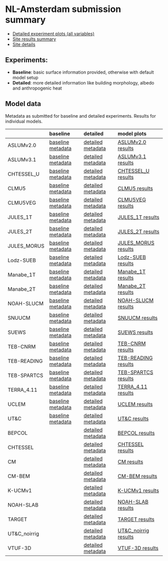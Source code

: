 
# NL-Amsterdam submission summary

 - [Detailed experiment plots (all variables)](./detailed/index.md)
 - [Site results summary](./PLUMBER/index.md)
 - [Site details](https://urban-plumber.github.io/NL-Amsterdam/)

## Experiments: 

 - **Baseline**: basic surface information provided, otherwise with default model setup
 - **Detailed**: more detailed information like building morphology, albedo and anthropogenic heat

## Model data

Metadata as submitted for baseline and detailed experiments. Results for individual models.

|              | baseline                                                                      | detailed                                                                        | model plots                                     |
|:-------------|:------------------------------------------------------------------------------|:--------------------------------------------------------------------------------|:------------------------------------------------|
| ASLUMv2.0    | [baseline metadata](./ASLUMv2.0/ASLUMv2.0_NL-Amsterdam_baseline_attrs.md)     | [detailed metadata](./ASLUMv2.0/ASLUMv2.0_NL-Amsterdam_detailed_attrs.md)       | [ASLUMv2.0 results](./ASLUMv2.0/index.md)       |
| ASLUMv3.1    | [baseline metadata](./ASLUMv3.1/ASLUMv3.1_NL-Amsterdam_baseline_attrs.md)     | [detailed metadata](./ASLUMv3.1/ASLUMv3.1_NL-Amsterdam_detailed_attrs.md)       | [ASLUMv3.1 results](./ASLUMv3.1/index.md)       |
| CHTESSEL_U   | [baseline metadata](./CHTESSEL_U/CHTESSEL_U_NL-Amsterdam_baseline_attrs.md)   | [detailed metadata](./CHTESSEL_U/CHTESSEL_U_NL-Amsterdam_detailed_attrs.md)     | [CHTESSEL_U results](./CHTESSEL_U/index.md)     |
| CLMU5        | [baseline metadata](./CLMU5/CLMU5_NL-Amsterdam_baseline_attrs.md)             | [detailed metadata](./CLMU5/CLMU5_NL-Amsterdam_detailed_attrs.md)               | [CLMU5 results](./CLMU5/index.md)               |
| CLMU5VEG     | [baseline metadata](./CLMU5VEG/CLMU5VEG_NL-Amsterdam_baseline_attrs.md)       | [detailed metadata](./CLMU5VEG/CLMU5VEG_NL-Amsterdam_detailed_attrs.md)         | [CLMU5VEG results](./CLMU5VEG/index.md)         |
| JULES_1T     | [baseline metadata](./JULES_1T/JULES_1T_NL-Amsterdam_baseline_attrs.md)       | [detailed metadata](./JULES_1T/JULES_1T_NL-Amsterdam_detailed_attrs.md)         | [JULES_1T results](./JULES_1T/index.md)         |
| JULES_2T     | [baseline metadata](./JULES_2T/JULES_2T_NL-Amsterdam_baseline_attrs.md)       | [detailed metadata](./JULES_2T/JULES_2T_NL-Amsterdam_detailed_attrs.md)         | [JULES_2T results](./JULES_2T/index.md)         |
| JULES_MORUS  | [baseline metadata](./JULES_MORUS/JULES_MORUS_NL-Amsterdam_baseline_attrs.md) | [detailed metadata](./JULES_MORUS/JULES_MORUS_NL-Amsterdam_detailed_attrs.md)   | [JULES_MORUS results](./JULES_MORUS/index.md)   |
| Lodz-SUEB    | [baseline metadata](./Lodz-SUEB/Lodz-SUEB_NL-Amsterdam_baseline_attrs.md)     | [detailed metadata](./Lodz-SUEB/Lodz-SUEB_NL-Amsterdam_detailed_attrs.md)       | [Lodz-SUEB results](./Lodz-SUEB/index.md)       |
| Manabe_1T    | [baseline metadata](./Manabe_1T/Manabe_1T_NL-Amsterdam_baseline_attrs.md)     | [detailed metadata](./Manabe_1T/Manabe_1T_NL-Amsterdam_detailed_attrs.md)       | [Manabe_1T results](./Manabe_1T/index.md)       |
| Manabe_2T    | [baseline metadata](./Manabe_2T/Manabe_2T_NL-Amsterdam_baseline_attrs.md)     | [detailed metadata](./Manabe_2T/Manabe_2T_NL-Amsterdam_detailed_attrs.md)       | [Manabe_2T results](./Manabe_2T/index.md)       |
| NOAH-SLUCM   | [baseline metadata](./NOAH-SLUCM/NOAH-SLUCM_NL-Amsterdam_baseline_attrs.md)   | [detailed metadata](./NOAH-SLUCM/NOAH-SLUCM_NL-Amsterdam_detailed_attrs.md)     | [NOAH-SLUCM results](./NOAH-SLUCM/index.md)     |
| SNUUCM       | [baseline metadata](./SNUUCM/SNUUCM_NL-Amsterdam_baseline_attrs.md)           | [detailed metadata](./SNUUCM/SNUUCM_NL-Amsterdam_detailed_attrs.md)             | [SNUUCM results](./SNUUCM/index.md)             |
| SUEWS        | [baseline metadata](./SUEWS/SUEWS_NL-Amsterdam_baseline_attrs.md)             | [detailed metadata](./SUEWS/SUEWS_NL-Amsterdam_detailed_attrs.md)               | [SUEWS results](./SUEWS/index.md)               |
| TEB-CNRM     | [baseline metadata](./TEB-CNRM/TEB-CNRM_NL-Amsterdam_baseline_attrs.md)       | [detailed metadata](./TEB-CNRM/TEB-CNRM_NL-Amsterdam_detailed_attrs.md)         | [TEB-CNRM results](./TEB-CNRM/index.md)         |
| TEB-READING  | [baseline metadata](./TEB-READING/TEB-READING_NL-Amsterdam_baseline_attrs.md) | [detailed metadata](./TEB-READING/TEB-READING_NL-Amsterdam_detailed_attrs.md)   | [TEB-READING results](./TEB-READING/index.md)   |
| TEB-SPARTCS  | [baseline metadata](./TEB-SPARTCS/TEB-SPARTCS_NL-Amsterdam_baseline_attrs.md) | [detailed metadata](./TEB-SPARTCS/TEB-SPARTCS_NL-Amsterdam_detailed_attrs.md)   | [TEB-SPARTCS results](./TEB-SPARTCS/index.md)   |
| TERRA_4.11   | [baseline metadata](./TERRA_4.11/TERRA_4.11_NL-Amsterdam_baseline_attrs.md)   | [detailed metadata](./TERRA_4.11/TERRA_4.11_NL-Amsterdam_detailed_attrs.md)     | [TERRA_4.11 results](./TERRA_4.11/index.md)     |
| UCLEM        | [baseline metadata](./UCLEM/UCLEM_NL-Amsterdam_baseline_attrs.md)             | [detailed metadata](./UCLEM/UCLEM_NL-Amsterdam_detailed_attrs.md)               | [UCLEM results](./UCLEM/index.md)               |
| UT&C         | [baseline metadata](./UT&C/UT&C_NL-Amsterdam_baseline_attrs.md)               | [detailed metadata](./UT&C/UT&C_NL-Amsterdam_detailed_attrs.md)                 | [UT&C results](./UT&C/index.md)                 |
| BEPCOL       |                                                                               | [detailed metadata](./BEPCOL/BEPCOL_NL-Amsterdam_detailed_attrs.md)             | [BEPCOL results](./BEPCOL/index.md)             |
| CHTESSEL     |                                                                               | [detailed metadata](./CHTESSEL/CHTESSEL_NL-Amsterdam_detailed_attrs.md)         | [CHTESSEL results](./CHTESSEL/index.md)         |
| CM           |                                                                               | [detailed metadata](./CM/CM_NL-Amsterdam_detailed_attrs.md)                     | [CM results](./CM/index.md)                     |
| CM-BEM       |                                                                               | [detailed metadata](./CM-BEM/CM-BEM_NL-Amsterdam_detailed_attrs.md)             | [CM-BEM results](./CM-BEM/index.md)             |
| K-UCMv1      |                                                                               | [detailed metadata](./K-UCMv1/K-UCMv1_NL-Amsterdam_detailed_attrs.md)           | [K-UCMv1 results](./K-UCMv1/index.md)           |
| NOAH-SLAB    |                                                                               | [detailed metadata](./NOAH-SLAB/NOAH-SLAB_NL-Amsterdam_detailed_attrs.md)       | [NOAH-SLAB results](./NOAH-SLAB/index.md)       |
| TARGET       |                                                                               | [detailed metadata](./TARGET/TARGET_NL-Amsterdam_detailed_attrs.md)             | [TARGET results](./TARGET/index.md)             |
| UT&C_noirrig |                                                                               | [detailed metadata](./UT&C_noirrig/UT&C_noirrig_NL-Amsterdam_detailed_attrs.md) | [UT&C_noirrig results](./UT&C_noirrig/index.md) |
| VTUF-3D      |                                                                               | [detailed metadata](./VTUF-3D/VTUF-3D_NL-Amsterdam_detailed_attrs.md)           | [VTUF-3D results](./VTUF-3D/index.md)           |

